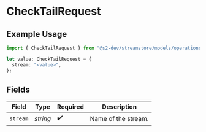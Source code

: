 # CheckTailRequest

## Example Usage

```typescript
import { CheckTailRequest } from "@s2-dev/streamstore/models/operations";

let value: CheckTailRequest = {
  stream: "<value>",
};
```

## Fields

| Field               | Type                | Required            | Description         |
| ------------------- | ------------------- | ------------------- | ------------------- |
| `stream`            | *string*            | :heavy_check_mark:  | Name of the stream. |